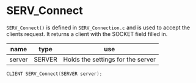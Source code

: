 # SERV_Connect
`SERV_Connect()` is defined in `SERV_Connection.c` and is used to accept the clients request.
It returns a client with the SOCKET field filled in.

| name | type | use |
|------|------|-----|
| server | SERVER | Holds the settings for the server |

```c
CLIENT SERV_Connect(SERVER server);
```